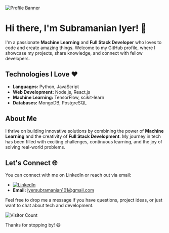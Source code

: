 <!-- Banner Image -->
![Profile Banner](https://via.placeholder.com/800x200/3498db/FFFFFF?text=Machine+Learning+%26+Full+Stack+Developer)

<!-- Introduction -->
# Hi there, I'm Subramanian Iyer! 👋

I'm a passionate **Machine Learning** and **Full Stack Developer** who loves to code and create amazing things. Welcome to my GitHub profile, where I showcase my projects, share knowledge, and connect with fellow developers.

<!-- Technologies -->
## Technologies I Love ❤️

- **Languages:** Python, JavaScript
- **Web Development:** Node.js, React.js
- **Machine Learning:** TensorFlow, scikit-learn
- **Databases:** MongoDB, PostgreSQL

<!-- About Me -->
## About Me

I thrive on building innovative solutions by combining the power of **Machine Learning** and the creativity of **Full Stack Development**. My journey in tech has been filled with exciting challenges, continuous learning, and the joy of solving real-world problems.

<!-- Connect with Me -->
## Let's Connect 🌐

You can connect with me on LinkedIn or reach out via email:

- [![LinkedIn](https://img.shields.io/badge/LinkedIn-0077B5?style=flat-square&logo=linkedin&logoColor=white)](https://www.linkedin.com/in/subramanian-iyer-933295203/)
- **Email:** [iyersubramanian101@gmail.com](mailto:iyersubramanian101@gmail.com)

Feel free to drop me a message if you have questions, project ideas, or just want to chat about tech and development.

<!-- Visitor Badge -->
![Visitor Count](https://visitor-badge.laobi.icu/badge?page_id=Vegito025.Vegito025)

Thanks for stopping by! 😄
